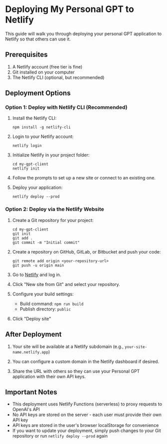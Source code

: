 # Deploying My Personal GPT to Netlify

This guide will walk you through deploying your personal GPT application to Netlify so that others can use it.

## Prerequisites

1. A Netlify account (free tier is fine)
2. Git installed on your computer
3. The Netlify CLI (optional, but recommended)

## Deployment Options

### Option 1: Deploy with Netlify CLI (Recommended)

1. Install the Netlify CLI:
   ```
   npm install -g netlify-cli
   ```

2. Login to your Netlify account:
   ```
   netlify login
   ```

3. Initialize Netlify in your project folder:
   ```
   cd my-gpt-client
   netlify init
   ```

4. Follow the prompts to set up a new site or connect to an existing one.

5. Deploy your application:
   ```
   netlify deploy --prod
   ```

### Option 2: Deploy via the Netlify Website

1. Create a Git repository for your project:
   ```
   cd my-gpt-client
   git init
   git add .
   git commit -m "Initial commit"
   ```

2. Create a repository on GitHub, GitLab, or Bitbucket and push your code:
   ```
   git remote add origin <your-repository-url>
   git push -u origin main
   ```

3. Go to [Netlify](https://app.netlify.com/) and log in.

4. Click "New site from Git" and select your repository.

5. Configure your build settings:
   - Build command: `npm run build`
   - Publish directory: `public`

6. Click "Deploy site"

## After Deployment

1. Your site will be available at a Netlify subdomain (e.g., `your-site-name.netlify.app`)

2. You can configure a custom domain in the Netlify dashboard if desired.

3. Share the URL with others so they can use your Personal GPT application with their own API keys.

## Important Notes

- This deployment uses Netlify Functions (serverless) to proxy requests to OpenAI's API
- No API keys are stored on the server - each user must provide their own API key
- API keys are stored in the user's browser localStorage for convenience
- If you want to update your deployment, simply push changes to your Git repository or run `netlify deploy --prod` again
